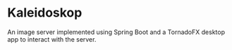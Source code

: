 # Kaleidoskop

An image server implemented using Spring Boot and a TornadoFX desktop app to interact with the server.
